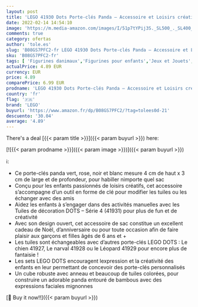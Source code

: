 ```yaml
---
layout: post
title: 'LEGO 41930 Dots Porte-clés Panda – Accessoire et Loisirs créatifs  Décoration pour Filles et Garçons'
date: 2022-02-14 14:54:10
image: 'https://m.media-amazon.com/images/I/51p7tYPij3S._SL500_._SL400_.jpg'
comments: true
category: ofertas
author: 'tole.es'
slug: 'B08GS7PFC2-fr LEGO 41930 Dots Porte-clés Panda – Accessoire et Loisirs...'
sku: 'B08GS7PFC2-fr'
tags: [ 'Figurines danimaux','Figurines pour enfants','Jeux et Jouets','Jeux et jouets','lego', ]
actualPrice: 4.89 EUR
currency: EUR
price: 4.89
comparePrice: 6.99 EUR
prodname: 'LEGO 41930 Dots Porte-clés Panda – Accessoire et Loisirs créatifs  Décoration pour Filles et Garçons'
country: 'fr'
flag: '🇫🇷'
brand: 'LEGO'
buyurl: 'https://www.amazon.fr/dp/B08GS7PFC2/?tag=tolees0d-21'
descuento: '30.04'
average: '4.89'
---
```


There's a deal [{{< param title >}}]({{< param buyurl >}})  here:

[![{{< param prodname >}}]({{< param image >}})]({{< param buyurl >}})

ℹ️:

- Ce porte-clés panda vert, rose, noir et blanc mesure 4 cm de haut x 3 cm de large et de profondeur, pour habiller nimporte quel sac
- Conçu pour les enfants passionnés de loisirs créatifs, cet accessoire s’accompagne d’un outil en forme de clé pour modifier les tuiles ou les échanger avec des amis
- Aidez les enfants à s’engager dans des activités manuelles avec les Tuiles de décoration DOTS – Série 4 (41931) pour plus de fun et de créativité
- Avec son design ouvert, cet accessoire de sac constitue un excellent cadeau de Noël, d’anniversaire ou pour toute occasion afin de faire plaisir aux garçons et filles âgés de 6 ans et +
- Les tuiles sont échangeables avec d’autres porte-clés LEGO DOTS : Le chien 41927, Le narval 41928 ou le Léopard 41929 pour encore plus de fantaisie !
- Les sets LEGO DOTS encouragent lexpression et la créativité des enfants en leur permettant de concevoir des porte-clés personnalisés
- Un cube robuste avec anneau et beaucoup de tuiles colorées, pour construire un adorable panda entouré de bambous avec des expressions faciales mignonnes

[🛒 Buy it now!!]({{< param buyurl >}})

